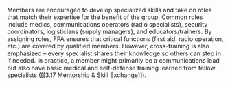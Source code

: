 Members are encouraged to develop specialized skills and take on roles that match their expertise for the benefit of the group. Common roles include medics, communications operators (radio specialists), security coordinators, logisticians (supply managers), and educators/trainers. By assigning roles, FPA ensures that critical functions (first aid, radio operation, etc.) are covered by qualified members. However, cross-training is also emphasized – every specialist shares their knowledge so others can step in if needed. In practice, a member might primarily be a communications lead but also have basic medical and self-defense training learned from fellow specialists ([[3.17 Mentorship & Skill Exchange]]).